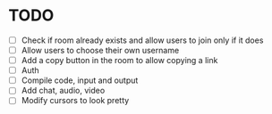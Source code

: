 # TODO

- [ ] Check if room already exists and allow users to join only if it does
- [ ] Allow users to choose their own username
- [ ] Add a copy button in the room to allow copying a link
- [ ] Auth
- [ ] Compile code, input and output
- [ ] Add chat, audio, video
- [ ] Modify cursors to look pretty